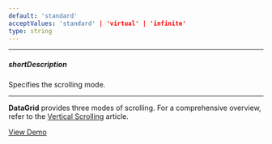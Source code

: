 ```yaml
---
default: 'standard'
acceptValues: 'standard' | 'virtual' | 'infinite'
type: string
---
```

---
##### shortDescription
Specifies the scrolling mode.

---
**DataGrid** provides three modes of scrolling. For a comprehensive overview, refer to the [Vertical Scrolling](/concepts/10%20UI%20Widgets/70%20Data%20Grid/015%20Data%20Navigation/30%20Scrolling/020%20Vertical%20Scrolling.md '/Documentation/Guide/UI_Widgets/Data_Grid/Data_Navigation/#Scrolling/Vertical_Scrolling') article.

<a href="http://js.devexpress.com/Demos/WidgetsGallery/#demo/datagridgridpagingandscrollinginfinitescrolling/" class="button orange small fix-width-155" style="margin-right: 20px;" target="_blank">View Demo</a>